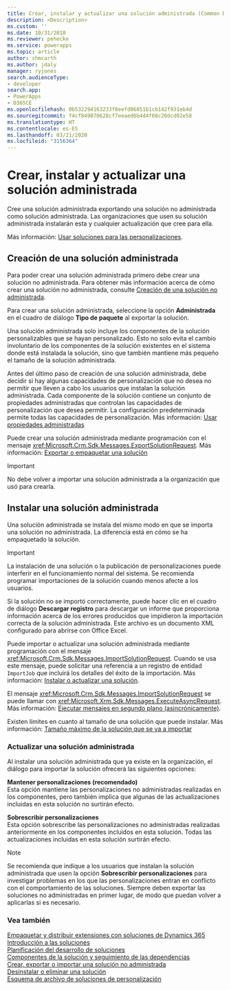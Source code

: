 ```yaml
---
title: Crear, instalar y actualizar una solución administrada (Common Data Service) | Microsoft Docs
description: <Description>
ms.custom: ''
ms.date: 10/31/2018
ms.reviewer: pehecke
ms.service: powerapps
ms.topic: article
author: shmcarth
ms.author: jdaly
manager: ryjones
search.audienceType:
- developer
search.app:
- PowerApps
- D365CE
ms.openlocfilehash: 0b532294163233f8eefd06851b1cb142f931eb4d
ms.sourcegitcommit: f4cf849070628cf7eeaed6b4d4f08c20dcd02e58
ms.translationtype: HT
ms.contentlocale: es-ES
ms.lasthandoff: 03/21/2020
ms.locfileid: "3156364"
---
```

# <a name="create-install-and-update-a-managed-solution"></a>Crear, instalar y actualizar una solución administrada

Cree una solución administrada exportando una solución no administrada como solución administrada. Las organizaciones que usen su solución administrada instalarán esta y cualquier actualización que cree para ella.  
  
 Más información: [Usar soluciones para las personalizaciones](/dynamics365/customer-engagement/customize/use-solutions-for-your-customizations).  
  
<a name="BKMK_CreateManagedSolution"></a>   

## <a name="create-a-managed-solution"></a>Creación de una solución administrada  
 Para poder crear una solución administrada primero debe crear una solución no administrada. Para obtener más información acerca de cómo crear una solución no administrada, consulte [Creación de una solución no administrada](create-export-import-unmanaged-solution.md#BKMK_CreateUnmanagedSolution).  
  
 Para crear una solución administrada, seleccione la opción **Administrada** en el cuadro de diálogo **Tipo de paquete** al exportar la solución.  
  
 Una solución administrada solo incluye los componentes de la solución personalizables que se hayan personalizado. Esto no solo evita el cambio involuntario de los componentes de la solución existentes en el sistema donde está instalada la solución, sino que también mantiene más pequeño el tamaño de la solución administrada.  
  
 Antes del último paso de creación de una solución administrada, debe decidir si hay algunas capacidades de personalización que no desea no permitir que lleven a cabo los usuarios que instalan la solución administrada. Cada componente de la solución contiene un conjunto de propiedades administradas que controlan las capacidades de personalización que desea permitir. La configuración predeterminada permite todas las capacidades de personalización. Más información: [Usar propiedades administradas](use-managed-properties.md)  
  
 Puede crear una solución administrada mediante programación con el mensaje <xref:Microsoft.Crm.Sdk.Messages.ExportSolutionRequest>. Más información: [Exportar o empaquetar una solución](work-solutions.md#BKMK_ExportPackageSolution)  
  
> [!IMPORTANT]
>  No debe volver a importar una solución administrada a la organización que usó para crearla.  
  
<a name="BKMK_InstallManagedSolution"></a>   

## <a name="install-a-managed-solution"></a>Instalar una solución administrada  
 Una solución administrada se instala del mismo modo en que se importa una solución no administrada. La diferencia está en cómo se ha empaquetado la solución.  
  
> [!IMPORTANT]
>  La instalación de una solución o la publicación de personalizaciones puede interferir en el funcionamiento normal del sistema. Se recomienda programar importaciones de la solución cuando menos afecte a los usuarios.  
  
 Si la solución no se importó correctamente, puede hacer clic en el cuadro de diálogo **Descargar registro** para descargar un informe que proporciona información acerca de los errores producidos que impidieron la importación correcta de la solución administrada. Este archivo es un documento XML configurado para abrirse con Office Excel.  
  
 Puede importar o actualizar una solución administrada mediante programación con el mensaje <xref:Microsoft.Crm.Sdk.Messages.ImportSolutionRequest>. Cuando se usa este mensaje, puede solicitar una referencia a un registro de entidad `ImportJob` que incluirá los detalles del éxito de la importación. Más información: [Instalar o actualizar una solución](work-solutions.md#BKMK_InstallUpgradeSolution).  
  
 El mensaje <xref:Microsoft.Crm.Sdk.Messages.ImportSolutionRequest> se puede llamar con <xref:Microsoft.Xrm.Sdk.Messages.ExecuteAsyncRequest>. Más información: [Ejecutar mensajes en segundo plano (asincrónicamente)](/dynamics365/customer-engagement/developer/org-service/use-messages-request-response-classes-execute-method#bkmk_executeasync).  
  
 Existen límites en cuanto al tamaño de una solución que puede instalar. Más información: [Tamaño máximo de la solución que se va a importar](create-export-import-unmanaged-solution.md#BKMK_MaxSizeOfSolution)  
  
<a name="BKMK_UpdateManagedSolution"></a>   

### <a name="update-a-managed-solution"></a>Actualizar una solución administrada  
 Al instalar una solución administrada que ya existe en la organización, el diálogo para importar la solución ofrecerá las siguientes opciones:  
  
 **Mantener personalizaciones (recomendado)**  
 Esta opción mantiene las personalizaciones no administradas realizadas en los componentes, pero también implica que algunas de las actualizaciones incluidas en esta solución no surtirán efecto.  
  
 **Sobrescribir personalizaciones**  
 Esta opción sobrescribe las personalizaciones no administradas realizadas anteriormente en los componentes incluidos en esta solución. Todas las actualizaciones incluidas en esta solución surtirán efecto.  
  
> [!NOTE]
>  Se recomienda que indique a los usuarios que instalan la solución administrada que usen la opción **Sobrescribir personalizaciones** para investigar problemas en los que las personalizaciones entran en conflicto con el comportamiento de las soluciones. Siempre deben exportar las soluciones no administradas en primer lugar, de modo que puedan volver a aplicarlas si es necesario.  
  
### <a name="see-also"></a>Vea también  
 [Empaquetar y distribuir extensiones con soluciones de Dynamics 365](/dynamics365/customer-engagement/developer/package-distribute-extensions-use-solutions)   
 [Introducción a las soluciones](introduction-solutions.md)   
 [Planificación del desarrollo de soluciones](/dynamics365/customer-engagement/developer/plan-solution-development)   
 [Componentes de la solución y seguimiento de las dependencias](dependency-tracking-solution-components.md)   
 [Crear, exportar o importar una solución no administrada](create-export-import-unmanaged-solution.md)   
 [Desinstalar o eliminar una solución](uninstall-delete-solution.md)   
 [Esquema de archivo de soluciones de personalización](/dynamics365/customer-engagement/developer/customize-dev/customization-solutions-file-schema)
